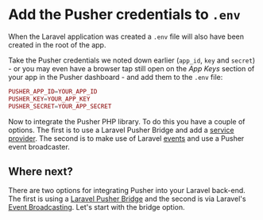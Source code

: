 # Add the Pusher credentials to `.env`

When the Laravel application was created a `.env` file will also have been created in the root of the app.

<i class="fa fa-rocket fa-2"></i> Take the Pusher credentials we noted down earlier (`app_id`, `key` and `secret`) - or you may even have a browser tap still open on the *App Keys* section of your app in the Pusher dashboard - and add them to the `.env` file:

```php
PUSHER_APP_ID=YOUR_APP_ID
PUSHER_KEY=YOUR_APP_KEY
PUSHER_SECRET=YOUR_APP_SECRET
```

Now to integrate the Pusher PHP library. To do this you have a couple of options. The first is to use a Laravel Pusher Bridge and add a [service provider](http://laravel.com/docs/5.1/providers). The second is to make use of Laravel [events](http://laravel.com/docs/5.1/events) and use a Pusher event broadcaster.

## Where next?

There are two options for integrating Pusher into your Laravel back-end. The first is using  a [Laravel Pusher Bridge](./laravel-pusher-bridge.md) and the second is via Laravel's [Event Broadcasting](./event-broadcaster.md). Let's start with the bridge option.
